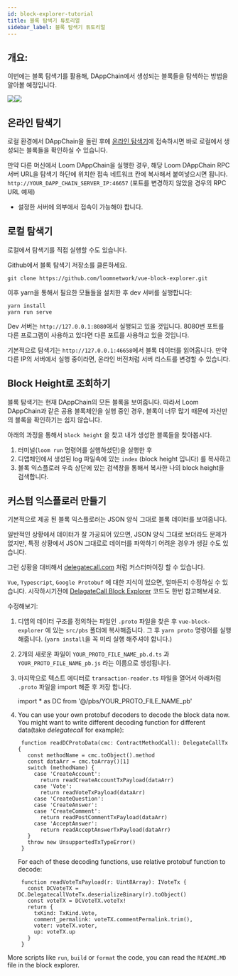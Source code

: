 ```yaml
---
id: block-explorer-tutorial
title: 블록 탐색기 튜토리얼
sidebar_label: 블록 탐색기 튜토리얼
---
```

## 개요:

이번에는 블록 탐색기를 활용해, DAppChain에서 생성되는 블록들을 탐색하는 방법을 알아볼 예정입니다.

![](/developers/img/block_explorer.png)![](/developers/img/block_explorer_details.png)

## 온라인 탐색기

로컬 환경에서 DAppChain을 돌린 후에 [온라인 탐색기](https://blockexplorer.loomx.io)에 접속하시면 바로 로컬에서 생성되는 블록들을 확인하실 수 있습니다.

만약 다른 머신에서 Loom DAppChain을 실행한 경우, 해당 Loom DAppChain RPC 서버 URL을 탐색기 하단에 위치한 접속 네트워크 칸에 복사해서 붙여넣으시면 됩니다. `http://YOUR_DAPP_CHAIN_SERVER_IP:46657` (포트를 변경하지 않았을 경우의 RPC URL 예제)

+ 설정한 서버에 외부에서 접속이 가능해야 합니다.

## 로컬 탐색기

로컬에서 탐색기를 직접 실행할 수도 있습니다.

Github에서 블록 탐색기 저장소를 클론하세요. 

    git clone https://github.com/loomnetwork/vue-block-explorer.git
    

이후 yarn을 통해서 필요한 모듈들을 설치한 후 dev 서버를 실행합니다:

    yarn install
    yarn run serve
    

Dev 서버는 `http://127.0.0.1:8080`에서 실행되고 있을 것입니다. 8080번 포트를 다른 프로그램이 사용하고 있다면 다른 포트를 사용하고 있을 것입니다.

기본적으로 탐색기는 `http://127.0.0.1:46658`에서 블록 데이터를 읽어옵니다. 만약 다른 IP의 서버에서 실행 중이라면, 온라인 버전처럼 서버 리스트를 변경할 수 있습니다.

## Block Height로 조회하기

블록 탐색기는 현재 DAppChain의 모든 블록을 보여줍니다. 따라서 Loom DAppChain과 같은 공용 블록체인을 실행 중인 경우, 블록이 너무 많기 때문에 자신만의 블록을 확인하기는 쉽지 않습니다.

아래의 과정을 통해서 `block height` 을 찾고 내가 생성한 블록들을 찾아봅시다.

1. 터미널(`loom run` 명령어를 실행하셨던)을 실행한 후
2. 디앱체인에서 생성된 log 파일속에 있는 `index` (block height 입니다) 를 복사하고
3. 블록 익스플로러 우측 상단에 있는 검색창을 통해서 복사한 나의 block height을 검색합니다.

## 커스텀 익스플로러 만들기

기본적으로 제공 된 블록 익스플로러는 JSON 양식 그대로 블록 데이터를 보여줍니다.

일반적인 상황에서 데이터가 잘 가공되어 있으면, JSON 양식 그대로 보더라도 문제가 없지만, 특정 상황에서 JSON 그대로로 데이터를 파악하기 어려운 경우가 생길 수도 있습니다.

그런 상황을 대비해서 [delegatecall.com](http://blockchain.delegatecall.com) 처럼 커스터마이징 할 수 있습니다.

`Vue`, `Typescript`, `Google Protobuf` 에 대한 지식이 있으면, 얼마든지 수정하실 수 있습니다. 시작하시기전에 [DelagateCall Block Explorer](https://github.com/loomnetwork/vue-block-explorer/tree/dc-2) 코드도 한번 참고해보세요.

수정해보기:

1. 디앱의 데이터 구조를 정의하는 파일인 `.proto` 파일을 찾은 후 `vue-block-explorer` 에 있는 `src/pbs` 폴더에 복사해줍니다. 그 후 `yarn proto` 명령어를 실행해줍니다. (`yarn install`을 꼭 미리 실행 해주셔야 합니다.)
2. 2개의 새로운 파일이 `YOUR_PROTO_FILE_NAME_pb.d.ts` 과 `YOUR_PROTO_FILE_NAME_pb.js` 라는 이름으로 생성됩니다.
3. 마지막으로 텍스트 에디터로 `transaction-reader.ts` 파일을 열어서 아래처럼 `.proto` 파일을 import 해준 후 저장 합니다.

    import * as DC from '@/pbs/YOUR_PROTO_FILE_NAME_pb'
    

1. You can use your own protobuf decoders to decode the block data now. You might want to write different decoding function for different data(take *delegatecall* for example):
    
        function readDCProtoData(cmc: ContractMethodCall): DelegateCallTx {
          const methodName = cmc.toObject().method
          const dataArr = cmc.toArray()[1]
          switch (methodName) {
            case 'CreateAccount':
              return readCreateAccountTxPayload(dataArr)
            case 'Vote':
              return readVoteTxPayload(dataArr)
            case 'CreateQuestion':
            case 'CreateAnswer':
            case 'CreateComment':
              return readPostCommentTxPayload(dataArr)
            case 'AcceptAnswer':
              return readAcceptAnswerTxPayload(dataArr)
          }
          throw new UnsupportedTxTypeError()
        }
        
    
    For each of these decoding functions, use relative protobuf function to decode:
    
        function readVoteTxPayload(r: Uint8Array): IVoteTx {
          const DCVoteTX = DC.DelegatecallVoteTx.deserializeBinary(r).toObject()
          const voteTX = DCVoteTX.voteTx!
          return {
            txKind: TxKind.Vote,
            comment_permalink: voteTX.commentPermalink.trim(),
            voter: voteTX.voter,
            up: voteTX.up
          }
        }
        

More scripts like `run`, `build` or `format` the code, you can read the `README.MD` file in the block explorer.